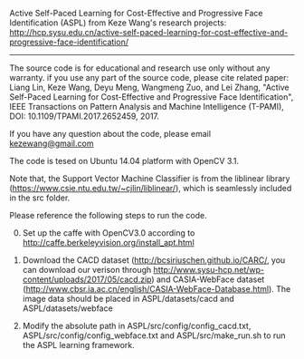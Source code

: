 Active Self-Paced Learning for Cost-Effective and Progressive Face Identification (ASPL) from Keze Wang's research projects: http://hcp.sysu.edu.cn/active-self-paced-learning-for-cost-effective-and-progressive-face-identification/

-----------------------------------------------------------------------------------------------------------------------------
The source code is for educational and research use only without any warranty.
if you use any part of the source code, please cite related paper:
Liang Lin, Keze Wang, Deyu Meng, Wangmeng Zuo, and Lei Zhang, "Active Self-Paced Learning for Cost-Effective and Progressive Face Identification", IEEE Transactions on Pattern Analysis and Machine Intelligence (T-PAMI), DOI: 10.1109/TPAMI.2017.2652459, 2017.

If you have any question about the code, please email kezewang@gmail.com

The code is tesed on Ubuntu 14.04 platform with OpenCV 3.1. 

Note that, the Support Vector Machine Classifier is from the liblinear library (https://www.csie.ntu.edu.tw/~cjlin/liblinear/), which is seamlessly included in the src folder.

Please reference the following steps to run the code.

0) Set up the caffe with OpenCV3.0 according to http://caffe.berkeleyvision.org/install_apt.html

1) Download the CACD dataset (http://bcsiriuschen.github.io/CARC/, you can download our verison through http://www.sysu-hcp.net/wp-content/uploads/2017/05/cacd.zip) and CASIA-WebFace dataset (http://www.cbsr.ia.ac.cn/english/CASIA-WebFace-Database.html). The image data should be placed in ASPL/datasets/cacd and ASPL/datasets/webface

2) Modify the absolute path in ASPL/src/config/config_cacd.txt, ASPL/src/config/config_webface.txt and ASPL/src/make_run.sh to run the ASPL learning framework.
